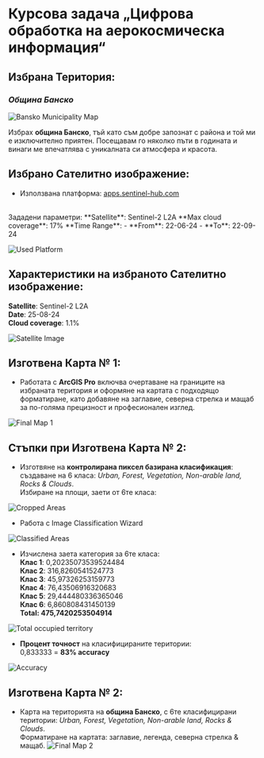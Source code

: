 # Курсова задача „Цифрова обработка на аерокосмическа информация“

## Избрана Територия:
### ***Община Банско***
![Bansko Municipality Map](https://github.com/PowerCell46/Sofia-University/blob/main/Digital%20processing%20on%20aerospace%20information/images/BanskoMunicipality.png)

Избрах **община Банско**, тъй като съм добре запознат с района и той ми е изключително приятен. Посещавам го няколко пъти в годината и винаги ме впечатлява с уникалната си атмосфера и красота.

## Избрано Сателитно изображение:

- Използвана платформа: [apps.sentinel-hub.com](https://apps.sentinel-hub.com/)  
<br/>
Зададени параметри:  
**Satellite**: Sentinel-2 L2A  
**Max cloud coverage**: 17%  
**Time Range**:  
  - **From**: 22-06-24  
  - **To**: 22-09-24  

![Used Platform](https://github.com/PowerCell46/Sofia-University/blob/main/Digital%20processing%20on%20aerospace%20information/images/UsedPlatform.png)

## Характеристики на избраното Сателитно изображение:
**Satellite**: Sentinel-2 L2A <br/>
**Date**: 25-08-24 <br/>
**Cloud coverage**: 1.1% <br/>

![Satellite Image](https://github.com/PowerCell46/Sofia-University/blob/main/Digital%20processing%20on%20aerospace%20information/images/SatelliteImage.png)

## Изготвена Карта № 1:
- Работата с **ArcGIS Pro** включва очертаване на границите на избраната територия и оформяне на картата с подходящо форматиране, като добавяне на заглавие, северна стрелка и мащаб за по-голяма прецизност и професионален изглед.

![Final Map 1](https://github.com/PowerCell46/Sofia-University/blob/main/Digital%20processing%20on%20aerospace%20information/images/FinalMap1.png)

## Стъпки при Изготвена Карта № 2:
- Изготвяне на **контролирана пиксел базирана класификация**: <br/>
създаване на 6 класа: *Urban, Forest, Vegetation, Non-arable land, Rocks & Clouds*. <br/> 
Избиране на площи, заети от 6те класа:

![Cropped Areas](https://github.com/PowerCell46/Sofia-University/blob/main/Digital%20processing%20on%20aerospace%20information/images/croppedAreas.png)

- Работа с Image Classification Wizard

![Classified Areas](https://github.com/PowerCell46/Sofia-University/blob/main/Digital%20processing%20on%20aerospace%20information/images/classifiedAreas.png)

- Изчислена заета категория за 6те класа: <br/>
**Клас 1**: 0,20235073539524484 <br/>
**Клас 2**: 316,8260541524773 <br/>
**Клас 3**: 45,97326253159773 <br/>
**Клас 4**: 76,43506916320683 <br/>
**Клас 5**: 29,444480336365046 <br/>
**Клас 6**: 6,860808431450139 <br/>
**Total: 475,7420253504914**

![Total occupied territory](https://github.com/PowerCell46/Sofia-University/blob/main/Digital%20processing%20on%20aerospace%20information/images/totalOccupiedTeritory.png)

- **Процент точност** на класифицираните територии: <br/>
0,833333 = **83% accuracy**

![Accuracy](https://github.com/PowerCell46/Sofia-University/blob/main/Digital%20processing%20on%20aerospace%20information/images/Accuracy.png)

## Изготвена Карта № 2:
- Карта на територията на **община Банско**, с 6те класифицирани територии: *Urban, Forest, Vegetation, Non-arable land, Rocks & Clouds*. <br/>
Форматиране на картата: заглавие, легенда, северна стрелка & мащаб.
![Final Map 2](https://github.com/PowerCell46/Sofia-University/blob/main/Digital%20processing%20on%20aerospace%20information/images/FinalMap2.jpg)
